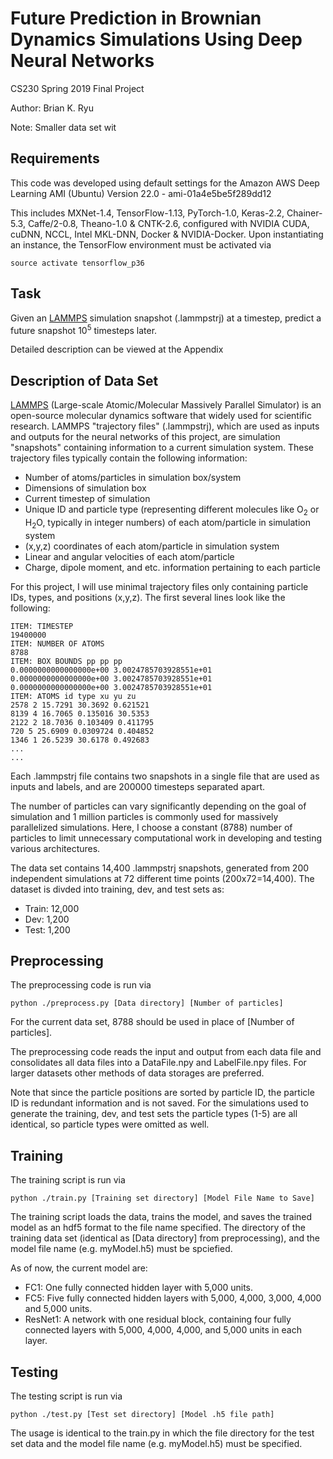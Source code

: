 # Future Prediction in Brownian Dynamics Simulations Using Deep Neural Networks
CS230 Spring 2019 Final Project

Author: Brian K. Ryu

Note: Smaller data set wit

## Requirements
This code was developed using default settings for the Amazon AWS Deep Learning AMI (Ubuntu) Version 22.0 - ami-01a4e5be5f289dd12

This includes MXNet-1.4, TensorFlow-1.13, PyTorch-1.0, Keras-2.2, Chainer-5.3, Caffe/2-0.8, Theano-1.0 & CNTK-2.6, configured with NVIDIA CUDA, cuDNN, NCCL, Intel MKL-DNN, Docker & NVIDIA-Docker. Upon instantiating an instance, the TensorFlow environment must be activated via
```
source activate tensorflow_p36
```
## Task
Given an [LAMMPS][LAMMPS] simulation snapshot (.lammpstrj) at a timestep, predict a future snapshot 10<sup>5</sup> timesteps later.

Detailed description can be viewed at the Appendix


## Description of Data Set
[LAMMPS][LAMMPS] (Large-scale Atomic/Molecular Massively Parallel Simulator) is an open-source molecular dynamics software that widely used for scientific research. LAMMPS "trajectory files" (.lammpstrj), which are used as inputs and outputs for the neural networks of this project, are simulation "snapshots" containing information to a current simulation system. These trajectory files typically contain the following information:
* Number of atoms/particles in simulation box/system
* Dimensions of simulation box
* Current timestep of simulation
* Unique ID and particle type (representing different molecules like O<sub>2</sub> or H<sub>2</sub>O, typically in integer numbers) of each atom/particle in simulation system
* (x,y,z) coordinates of each atom/particle in simulation system
* Linear and angular velocities of each atom/particle
* Charge, dipole moment, and etc. information pertaining to each particle

For this project, I will use minimal trajectory files only containing particle IDs, types, and positions (x,y,z). The first several lines look like the following:

```
ITEM: TIMESTEP
19400000
ITEM: NUMBER OF ATOMS
8788
ITEM: BOX BOUNDS pp pp pp
0.0000000000000000e+00 3.0024785703928551e+01
0.0000000000000000e+00 3.0024785703928551e+01
0.0000000000000000e+00 3.0024785703928551e+01
ITEM: ATOMS id type xu yu zu 
2578 2 15.7291 30.3692 0.621521 
8139 4 16.7065 0.135016 30.5353 
2122 2 18.7036 0.103409 0.411795 
720 5 25.6909 0.0309724 0.404852 
1346 1 26.5239 30.6178 0.492683 
...
...
```
Each .lammpstrj file contains two snapshots in a single file that are used as inputs and labels, and are 200000 timesteps separated apart.

The number of particles can vary significantly depending on the goal of simulation and 1 million particles is commonly used for massively parallelized simulations. Here, I choose a constant (8788) number of particles to limit unnecessary computational work in developing and testing various architectures.

The data set contains 14,400 .lammpstrj snapshots, generated from 200 independent simulations at 72 different time points (200x72=14,400). The dataset is divded into training, dev, and test sets as:
* Train: 12,000
* Dev: 1,200
* Test: 1,200

## Preprocessing
The preprocessing code is run via
```
python ./preprocess.py [Data directory] [Number of particles]
```
For the current data set, 8788 should be used in place of [Number of particles].

The preprocessing code reads the input and output from each data file and consolidates all data files into a DataFile.npy and LabelFile.npy files. For larger datasets other methods of data storages are preferred. 

Note that since the particle positions are sorted by particle ID, the particle ID is redundant information and is not saved. For the simulations used to generate the training, dev, and test sets the particle types (1-5) are all identical, so particle types were omitted as well.

## Training
The training script is run via
```
python ./train.py [Training set directory] [Model File Name to Save]
```
The training script loads the data, trains the model, and saves the trained model as an hdf5 format to the file name specified. The directory of the training data set (identical as [Data directory] from preprocessing), and the model file name (e.g. myModel.h5) must be spciefied.

As of now, the current model are:
* FC1: One fully connected hidden layer with 5,000 units.
* FC5: Five fully connected hidden layers with 5,000, 4,000, 3,000, 4,000 and 5,000 units.
* ResNet1: A network with one residual block, containing four fully connected layers with 5,000, 4,000, 4,000, and 5,000 units in each layer.

## Testing
The testing script is run via
```
python ./test.py [Test set directory] [Model .h5 file path]
```
The usage is identical to the train.py in which the file directory for the test set data and the model file name (e.g. myModel.h5) must be specified.

[LAMMPS]: https://lammps.sandia.gov/